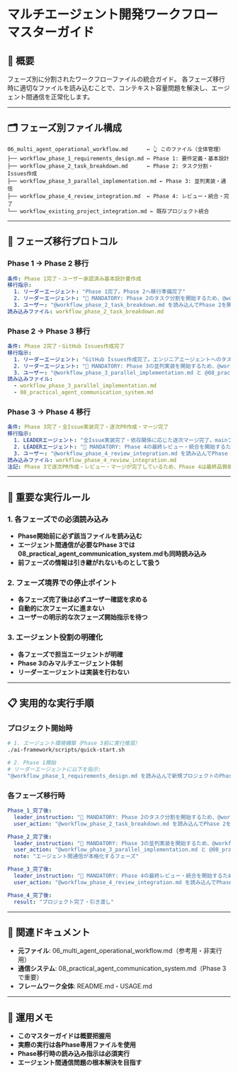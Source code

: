 # マルチエージェント開発ワークフロー マスターガイド

## 🎯 概要
フェーズ別に分割されたワークフローファイルの統合ガイド。
各フェーズ移行時に適切なファイルを読み込むことで、コンテキスト容量問題を解決し、エージェント間通信を正常化します。

---

## 🗂️ フェーズ別ファイル構成

```
06_multi_agent_operational_workflow.md      ← 👆 このファイル（全体管理）
├── workflow_phase_1_requirements_design.md ← Phase 1: 要件定義・基本設計
├── workflow_phase_2_task_breakdown.md      ← Phase 2: タスク分割・Issues作成
├── workflow_phase_3_parallel_implementation.md ← Phase 3: 並列実装・通信
├── workflow_phase_4_review_integration.md  ← Phase 4: レビュー・統合・完了
└── workflow_existing_project_integration.md ← 既存プロジェクト統合
```

---

## 🔄 フェーズ移行プロトコル

### **Phase 1 → Phase 2 移行**
```yaml
条件: Phase 1完了・ユーザー承認済み基本設計書作成
移行指示: 
  1. リーダーエージェント: "Phase 1完了。Phase 2へ移行準備完了"
  2. リーダーエージェント: "🚨 MANDATORY: Phase 2のタスク分割を開始するため、@workflow_phase_2_task_breakdown.md を読み込ませてください。"
  3. ユーザー: "@workflow_phase_2_task_breakdown.md を読み込んでPhase 2を開始してください"
読み込みファイル: workflow_phase_2_task_breakdown.md
```

### **Phase 2 → Phase 3 移行**
```yaml
条件: Phase 2完了・GitHub Issues作成完了
移行指示:
  1. リーダーエージェント: "GitHub Issues作成完了。エンジニアエージェントへのタスク分配準備完了"
  2. リーダーエージェント: "🚨 MANDATORY: Phase 3の並列実装を開始するため、@workflow_phase_3_parallel_implementation.md と @08_practical_agent_communication_system.md を読み込ませてください。"
  3. ユーザー: "@workflow_phase_3_parallel_implementation.md と @08_practical_agent_communication_system.md を読み込んでPhase 3を開始してください"
読み込みファイル: 
  - workflow_phase_3_parallel_implementation.md
  - 08_practical_agent_communication_system.md
```

### **Phase 3 → Phase 4 移行**
```yaml
条件: Phase 3完了・全Issue実装完了・逐次PR作成・マージ完了
移行指示:
  1. LEADERエージェント: "全Issue実装完了・依存関係に応じた逐次マージ完了。mainブランチに全機能統合済み"
  2. LEADERエージェント: "🚨 MANDATORY: Phase 4の最終レビュー・統合を開始するため、@workflow_phase_4_review_integration.md を読み込ませてください。"
  3. ユーザー: "@workflow_phase_4_review_integration.md を読み込んでPhase 4を開始してください"
読み込みファイル: workflow_phase_4_review_integration.md
注記: Phase 3で逐次PR作成・レビュー・マージが完了しているため、Phase 4は最終品質確認・プロジェクト完了処理
```

---

## 🚨 重要な実行ルール

### **1. 各フェーズでの必須読み込み**
- **Phase開始前に必ず該当ファイルを読み込む**
- **エージェント間通信が必要なPhase 3では08_practical_agent_communication_system.mdも同時読み込み**
- **前フェーズの情報は引き継がれないものとして扱う**

### **2. フェーズ境界での停止ポイント**
- **各フェーズ完了後は必ずユーザー確認を求める**
- **自動的に次フェーズに進まない**
- **ユーザーの明示的な次フェーズ開始指示を待つ**

### **3. エージェント役割の明確化**
- **各フェーズで担当エージェントが明確**
- **Phase 3のみマルチエージェント体制**
- **リーダーエージェントは実装を行わない**

---

## 📋 実用的な実行手順

### **プロジェクト開始時**
```bash
# 1. エージェント環境構築（Phase 3前に実行推奨）
./ai-framework/scripts/quick-start.sh

# 2. Phase 1開始
# リーダーエージェントに以下を指示:
"@workflow_phase_1_requirements_design.md を読み込んで新規プロジェクトのPhase 1を開始してください"
```

### **各フェーズ移行時**
```yaml
Phase_1_完了後:
  leader_instruction: "🚨 MANDATORY: Phase 2のタスク分割を開始するため、@workflow_phase_2_task_breakdown.md を読み込ませてください。"
  user_action: "@workflow_phase_2_task_breakdown.md を読み込んでPhase 2を開始してください"

Phase_2_完了後:
  leader_instruction: "🚨 MANDATORY: Phase 3の並列実装を開始するため、@workflow_phase_3_parallel_implementation.md と @08_practical_agent_communication_system.md を読み込ませてください。"
  user_action: "@workflow_phase_3_parallel_implementation.md と @08_practical_agent_communication_system.md を読み込んでPhase 3を開始してください"
  note: "エージェント間通信が本格化するフェーズ"

Phase_3_完了後:
  leader_instruction: "🚨 MANDATORY: Phase 4の最終レビュー・統合を開始するため、@workflow_phase_4_review_integration.md を読み込ませてください。"
  user_action: "@workflow_phase_4_review_integration.md を読み込んでPhase 4を開始してください"

Phase_4_完了後:
  result: "プロジェクト完了・引き渡し"
```

---

## 🔗 関連ドキュメント
- **元ファイル**: 06_multi_agent_operational_workflow.md（参考用・非実行用）
- **通信システム**: 08_practical_agent_communication_system.md（Phase 3で重要）
- **フレームワーク全体**: README.md・USAGE.md

---

## 📝 運用メモ
- **このマスターガイドは概要把握用**
- **実際の実行は各Phase専用ファイルを使用**
- **Phase移行時の読み込み指示は必須実行**
- **エージェント間通信問題の根本解決を目指す** 
